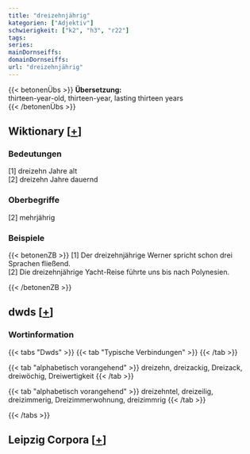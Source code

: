 ```yaml
---
title: "dreizehnjährig"
kategorien: ["Adjektiv"]
schwierigkeit: ["k2", "h3", "r22"]
tags:
series:
mainDornseiffs:
domainDornseiffs:
url: "dreizehnjährig"
---
```


{{< betonenÜbs >}}
**Übersetzung:**  
thirteen-year-old, thirteen-year, lasting  thirteen years  
{{< /betonenÜbs >}}

## Wiktionary [[+](https://de.wiktionary.org/wiki/dreizehnjährig)]

### Bedeutungen
[1] dreizehn Jahre alt  
[2] dreizehn Jahre dauernd  

### Oberbegriffe
[2] mehrjährig  

### Beispiele
{{< betonenZB >}}
[1] Der dreizehnjährige Werner spricht schon drei Sprachen fließend.  
[2] Die dreizehnjährige Yacht-Reise führte uns bis nach Polynesien.  

{{< /betonenZB >}}


## dwds [[+](https://www.dwds.de/wb/dreizehnjährig)]

### Wortinformation
{{< tabs "Dwds" >}}
{{< tab "Typische Verbindungen" >}}
{{< /tab >}}

{{< tab "alphabetisch vorangehend" >}}
dreizehn, dreizackig, Dreizack, dreiwöchig, Dreiwertigkeit
{{< /tab >}}

{{< tab "alphabetisch vorangehend" >}}
dreizehntel, dreizeilig, dreizimmerig, Dreizimmerwohnung, dreizimmrig
{{< /tab >}}

{{< /tabs >}}

## Leipzig Corpora [[+](https://corpora.uni-leipzig.de/en/res?word=dreizehnjährig&corpusId=deu_newscrawl-public_2018)]

